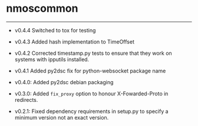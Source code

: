 # nmoscommon
--------------

- v0.4.4
    Switched to tox for testing

- v0.4.3
    Added hash implementation to TimeOffset 

- v0.4.2
    Corrected timestamp.py tests to ensure that they work on systems with ipputils installed.

- v0.4.1
    Added py2dsc fix for python-websocket package name

- v0.4.0:
    Added py2dsc debian packaging

- v0.3.0:
    Added `fix_proxy` option to honour X-Fowarded-Proto in redirects.

- v0.2.1:
    Fixed dependency requirements in setup.py to specify a minimum version not an exact version.
